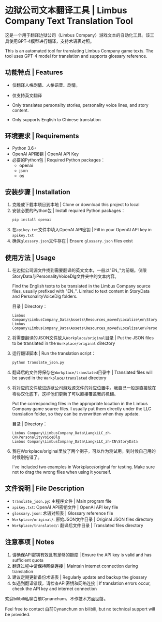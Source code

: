 # 边狱公司文本翻译工具 | Limbus Company Text Translation Tool

这是一个用于翻译边狱公司（Limbus Company）游戏文本的自动化工具。该工具使用GPT-4模型进行翻译，支持术语表对照。

This is an automated tool for translating Limbus Company game texts. The tool uses GPT-4 model for translation and supports glossary reference.

## 功能特点 | Features

- 仅翻译人格剧情、人格语音、剧情。
- 仅支持英文翻译

- Only translates personality stories, personality voice lines, and story content.
- Only supports English to Chinese translation

## 环境要求 | Requirements

- Python 3.6+
- OpenAI API密钥 | OpenAI API Key
- 必要的Python包 | Required Python packages：
  - openai
  - json
  - os

## 安装步骤 | Installation

1. 克隆或下载本项目到本地 | Clone or download this project to local
2. 安装必要的Python包 | Install required Python packages：
   ```bash
   pip install openai
   ```
3. 在`apikey.txt`文件中填入OpenAI API密钥 | Fill in your OpenAI API key in `apikey.txt`
4. 确保`glossary.json`文件存在 | Ensure `glossary.json` files exist

## 使用方法 | Usage

1. 在边狱公司源文件找到需要翻译的英文文本，一般以"EN_"为前缀。仅限StoryData与PersonalityVoiceDlg文件夹中的文本内容。

   Find the English texts to be translated in the Limbus Company source files, usually prefixed with "EN_". Limited to text content in StoryData and PersonalityVoiceDlg folders.

   目录 | Directory：
   ```
   Limbus Company\LimbusCompany_Data\Assets\Resources_moved\Localize\en\StoryData
   Limbus Company\LimbusCompany_Data\Assets\Resources_moved\Localize\en\PersonalityVoiceDlg
   ```

2. 将需要翻译的JSON文件放入`Workplace/original`目录 | Put the JSON files to be translated in the `Workplace/original` directory
3. 运行翻译脚本 | Run the translation script：
   ```bash
   python translate_json.py
   ```
4. 翻译后的文件将保存在`Workplace/translated`目录中 | Translated files will be saved in the `Workplace/translated` directory
5. 将对应的文件放进边狱公司游戏源文件的对应位置中。我自己一般是直接放在零协汉化底下，这样他们更新了可以直接覆盖我的机翻。

   Put the corresponding files in the appropriate location in the Limbus Company game source files. I usually put them directly under the LLC translation folder, so they can be overwritten when they update.

   目录 | Directory：
   ```
   Limbus Company\LimbusCompany_Data\Lang\LLC_zh-CN\PersonalityVoiceDlg
   Limbus Company\LimbusCompany_Data\Lang\LLC_zh-CN\StoryData
   ```

6. 我在Workplace/original里放了两个例子，可以作为测试用。到时候自己用的时候别拖错了。

   I've included two examples in Workplace/original for testing. Make sure not to drag the wrong files when using it yourself.

## 文件说明 | File Description

- `translate_json.py`: 主程序文件 | Main program file
- `apikey.txt`: OpenAI API密钥文件 | OpenAI API key file
- `glossary.json`: 术语对照表 | Glossary reference file
- `Workplace/original/`: 原始JSON文件目录 | Original JSON files directory
- `Workplace/translated/`: 翻译后文件目录 | Translated files directory

## 注意事项 | Notes

1. 请确保API密钥有效且有足够的额度 | Ensure the API key is valid and has sufficient quota
2. 翻译过程中请保持网络连接 | Maintain internet connection during translation
3. 建议定期更新备份术语表 | Regularly update and backup the glossary
4. 如遇到翻译错误，请检查API密钥和网络连接 | If translation errors occur, check the API key and internet connection

欢迎bilibili私聊白前Cynanchum，不作技术方面回答。

Feel free to contact 白前Cynanchum on bilibili, but no technical support will be provided.

